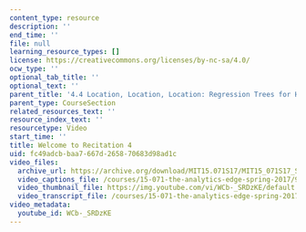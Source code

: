 ```yaml
---
content_type: resource
description: ''
end_time: ''
file: null
learning_resource_types: []
license: https://creativecommons.org/licenses/by-nc-sa/4.0/
ocw_type: ''
optional_tab_title: ''
optional_text: ''
parent_title: '4.4 Location, Location, Location: Regression Trees for Housing Data  (Recitation)'
parent_type: CourseSection
related_resources_text: ''
resource_index_text: ''
resourcetype: Video
start_time: ''
title: Welcome to Recitation 4
uid: fc49adcb-baa7-667d-2658-70683d98ad1c
video_files:
  archive_url: https://archive.org/download/MIT15.071S17/MIT15_071S17_Session_4.4.01_300k.mp4
  video_captions_file: /courses/15-071-the-analytics-edge-spring-2017/9f177c612b595b75a9ed8a8d9ae0196b_WCb-_SRDzKE.vtt
  video_thumbnail_file: https://img.youtube.com/vi/WCb-_SRDzKE/default.jpg
  video_transcript_file: /courses/15-071-the-analytics-edge-spring-2017/dc69f540aedf42a57f256f88a497f386_WCb-_SRDzKE.pdf
video_metadata:
  youtube_id: WCb-_SRDzKE
---
```

